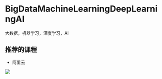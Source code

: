 # BigDataMachineLearningDeepLearningAI
大数据，机器学习，深度学习，AI


## 推荐的课程

- 阿里云

![](https://user-images.githubusercontent.com/11325103/50554995-47f65d80-0d00-11e9-9852-97eebf04b42c.png)
